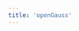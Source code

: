 ```yaml
---
title: 'openGauss'
---
```


<script setup lang="ts">
  import TheHome from "@/views/home/TheHome.vue"
</script>

<TheHome />
